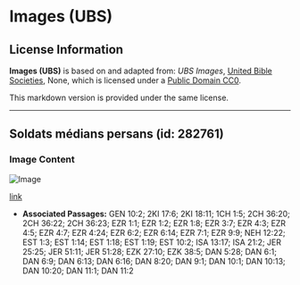 # Images (UBS)

## License Information

**Images (UBS)** is based on and adapted from: _UBS Images_, [United Bible Societies](https://unitedbiblesocieties.org/), None, which is licensed under a [Public Domain CC0](https://creativecommons.org/public-domain/cc0/).

This markdown version is provided under the same license.



--------------------------------

## Soldats médians persans (id: 282761)

### Image Content

![Image](https://cdn.aquifer.bible/aquifer-content/resources/Media/WEB-0707_persian_median_soldiers.jpg)

[link](https://cdn.aquifer.bible/aquifer-content/resources/Media/WEB-0707_persian_median_soldiers.jpg)

* **Associated Passages:** GEN 10:2; 2KI 17:6; 2KI 18:11; 1CH 1:5; 2CH 36:20; 2CH 36:22; 2CH 36:23; EZR 1:1; EZR 1:2; EZR 1:8; EZR 3:7; EZR 4:3; EZR 4:5; EZR 4:7; EZR 4:24; EZR 6:2; EZR 6:14; EZR 7:1; EZR 9:9; NEH 12:22; EST 1:3; EST 1:14; EST 1:18; EST 1:19; EST 10:2; ISA 13:17; ISA 21:2; JER 25:25; JER 51:11; JER 51:28; EZK 27:10; EZK 38:5; DAN 5:28; DAN 6:1; DAN 6:9; DAN 6:13; DAN 6:16; DAN 8:20; DAN 9:1; DAN 10:1; DAN 10:13; DAN 10:20; DAN 11:1; DAN 11:2

